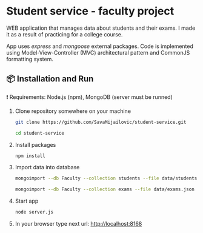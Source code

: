 # Student service - faculty project

WEB application that manages data about students and their exams. I made it as a result of practicing for a college course.

App uses _express_ and _mongoose_ external packages.
Code is implemented using Model-View-Controller (MVC) architectural pattern and CommonJS formatting system.

## :package: Installation and Run
:exclamation: Requirements: Node.js (npm), MongoDB (server must be runned)

1. Clone repository somewhere on your machine

    ```sh
    git clone https://github.com/SavaMijailovic/student-service.git

    ```
    ```sh
    cd student-service
    ```
2. Install packages

    ```sh
    npm install

    ```
3. Import data into database

    ```sh
    mongoimport --db Faculty --collection students --file data/students.json
    ```
    ```sh
    mongoimport --db Faculty --collection exams --file data/exams.json
    ```

4. Start app

    ```sh
    node server.js

    ```

5. In your browser type next url: [http://localhost:8168](http://localhost:8168)